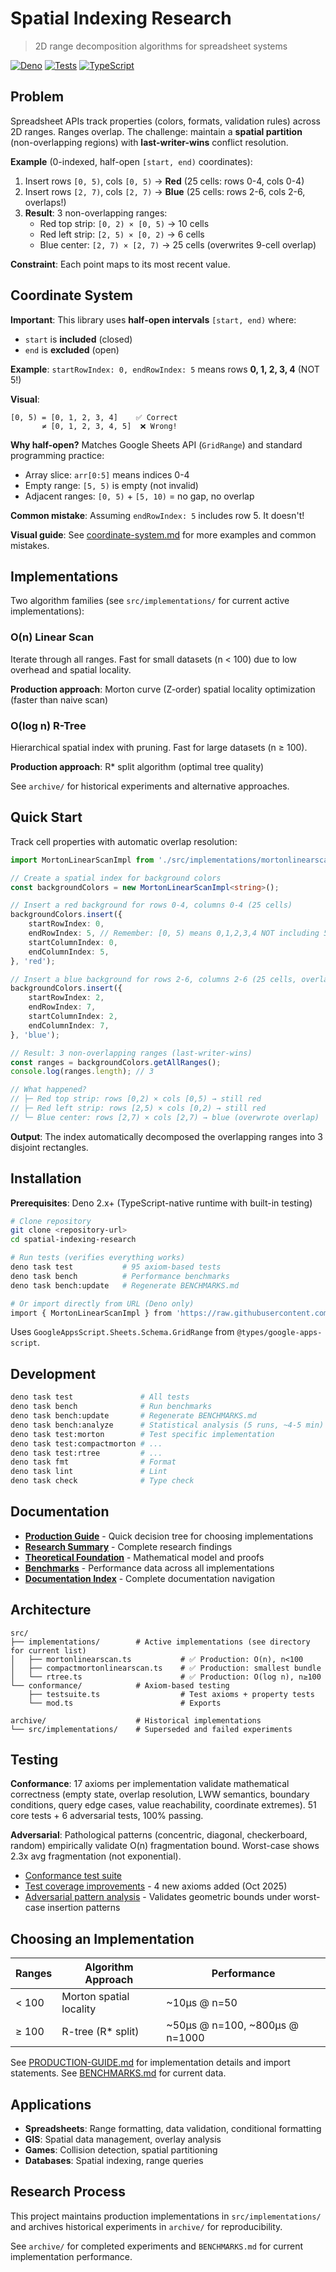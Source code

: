 # Spatial Indexing Research

> 2D range decomposition algorithms for spreadsheet systems

[![Deno](https://img.shields.io/badge/deno-2.x+-green.svg)](https://deno.land/)
[![Tests](https://img.shields.io/badge/tests-passing-brightgreen.svg)](#testing)
[![TypeScript](https://img.shields.io/badge/typescript-5.0+-blue.svg)](https://www.typescriptlang.org/)

## Problem

Spreadsheet APIs track properties (colors, formats, validation rules) across 2D ranges. Ranges overlap. The challenge: maintain a **spatial partition** (non-overlapping regions) with **last-writer-wins** conflict resolution.

**Example** (0-indexed, half-open `[start, end)` coordinates):

1. Insert rows `[0, 5)`, cols `[0, 5)` → **Red** (25 cells: rows 0-4, cols 0-4)
2. Insert rows `[2, 7)`, cols `[2, 7)` → **Blue** (25 cells: rows 2-6, cols 2-6, overlaps!)
3. **Result**: 3 non-overlapping ranges:
   - Red top strip: `[0, 2) × [0, 5)` → 10 cells
   - Red left strip: `[2, 5) × [0, 2)` → 6 cells
   - Blue center: `[2, 7) × [2, 7)` → 25 cells (overwrites 9-cell overlap)

**Constraint**: Each point maps to its most recent value.

## Coordinate System

**Important**: This library uses **half-open intervals** `[start, end)` where:

- `start` is **included** (closed)
- `end` is **excluded** (open)

**Example**: `startRowIndex: 0, endRowIndex: 5` means rows **0, 1, 2, 3, 4** (NOT 5!)

**Visual**:

```
[0, 5) = [0, 1, 2, 3, 4]    ✅ Correct
       ≠ [0, 1, 2, 3, 4, 5]  ❌ Wrong!
```

**Why half-open?** Matches Google Sheets API (`GridRange`) and standard programming practice:

- Array slice: `arr[0:5]` means indices 0-4
- Empty range: `[5, 5)` is empty (not invalid)
- Adjacent ranges: `[0, 5)` + `[5, 10)` = no gap, no overlap

**Common mistake**: Assuming `endRowIndex: 5` includes row 5. It doesn't!

**Visual guide**: See [coordinate-system.md](./docs/diagrams/coordinate-system.md) for more examples and common mistakes.

## Implementations

Two algorithm families (see `src/implementations/` for current active implementations):

### O(n) Linear Scan

Iterate through all ranges. Fast for small datasets (n < 100) due to low overhead and spatial locality.

**Production approach**: Morton curve (Z-order) spatial locality optimization (faster than naive scan)

### O(log n) R-Tree

Hierarchical spatial index with pruning. Fast for large datasets (n ≥ 100).

**Production approach**: R* split algorithm (optimal tree quality)

See `archive/` for historical experiments and alternative approaches.

## Quick Start

Track cell properties with automatic overlap resolution:

```typescript
import MortonLinearScanImpl from './src/implementations/mortonlinearscan.ts';

// Create a spatial index for background colors
const backgroundColors = new MortonLinearScanImpl<string>();

// Insert a red background for rows 0-4, columns 0-4 (25 cells)
backgroundColors.insert({
	startRowIndex: 0,
	endRowIndex: 5, // Remember: [0, 5) means 0,1,2,3,4 NOT including 5!
	startColumnIndex: 0,
	endColumnIndex: 5,
}, 'red');

// Insert a blue background for rows 2-6, columns 2-6 (25 cells, overlaps!)
backgroundColors.insert({
	startRowIndex: 2,
	endRowIndex: 7,
	startColumnIndex: 2,
	endColumnIndex: 7,
}, 'blue');

// Result: 3 non-overlapping ranges (last-writer-wins)
const ranges = backgroundColors.getAllRanges();
console.log(ranges.length); // 3

// What happened?
// ├─ Red top strip: rows [0,2) × cols [0,5) → still red
// ├─ Red left strip: rows [2,5) × cols [0,2) → still red
// └─ Blue center: rows [2,7) × cols [2,7) → blue (overwrote overlap)
```

**Output**: The index automatically decomposed the overlapping ranges into 3 disjoint rectangles.

## Installation

**Prerequisites**: Deno 2.x+ (TypeScript-native runtime with built-in testing)

```bash
# Clone repository
git clone <repository-url>
cd spatial-indexing-research

# Run tests (verifies everything works)
deno task test           # 95 axiom-based tests
deno task bench          # Performance benchmarks
deno task bench:update   # Regenerate BENCHMARKS.md

# Or import directly from URL (Deno only)
import { MortonLinearScanImpl } from 'https://raw.githubusercontent.com/...';
```

Uses `GoogleAppsScript.Sheets.Schema.GridRange` from `@types/google-apps-script`.

## Development

```bash
deno task test               # All tests
deno task bench              # Run benchmarks
deno task bench:update       # Regenerate BENCHMARKS.md
deno task bench:analyze      # Statistical analysis (5 runs, ~4-5 min)
deno task test:morton        # Test specific implementation
deno task test:compactmorton # ...
deno task test:rtree         # ...
deno task fmt                # Format
deno task lint               # Lint
deno task check              # Type check
```

## Documentation

- **[Production Guide](./PRODUCTION-GUIDE.md)** - Quick decision tree for choosing implementations
- **[Research Summary](./docs/core/RESEARCH-SUMMARY.md)** - Complete research findings
- **[Theoretical Foundation](./docs/core/theoretical-foundation.md)** - Mathematical model and proofs
- **[Benchmarks](./BENCHMARKS.md)** - Performance data across all implementations
- **[Documentation Index](./docs/README.md)** - Complete documentation navigation

## Architecture

```
src/
├── implementations/        # Active implementations (see directory for current list)
│   ├── mortonlinearscan.ts           # ✅ Production: O(n), n<100
│   ├── compactmortonlinearscan.ts    # ✅ Production: smallest bundle
│   └── rtree.ts                      # ✅ Production: O(log n), n≥100
└── conformance/            # Axiom-based testing
    ├── testsuite.ts                  # Test axioms + property tests
    └── mod.ts                        # Exports

archive/                    # Historical implementations
└── src/implementations/    # Superseded and failed experiments
```

## Testing

**Conformance**: 17 axioms per implementation validate mathematical correctness (empty state, overlap resolution, LWW semantics, boundary conditions, query edge cases, value reachability, coordinate extremes). 51 core tests + 6 adversarial tests, 100% passing.

**Adversarial**: Pathological patterns (concentric, diagonal, checkerboard, random) empirically validate O(n) fragmentation bound. Worst-case shows 2.3x avg fragmentation (not exponential).

- [Conformance test suite](./src/conformance/testsuite.ts)
- [Test coverage improvements](./docs/analyses/test-coverage-improvements.md) - 4 new axioms added (Oct 2025)
- [Adversarial pattern analysis](./docs/analyses/adversarial-patterns.md) - Validates geometric bounds under worst-case insertion patterns

## Choosing an Implementation

| Ranges | Algorithm Approach      | Performance                    |
| ------ | ----------------------- | ------------------------------ |
| < 100  | Morton spatial locality | ~10µs @ n=50                   |
| ≥ 100  | R-tree (R* split)       | ~50µs @ n=100, ~800µs @ n=1000 |

See [PRODUCTION-GUIDE.md](./PRODUCTION-GUIDE.md) for implementation details and import statements. See [BENCHMARKS.md](./BENCHMARKS.md) for current data.

## Applications

- **Spreadsheets**: Range formatting, data validation, conditional formatting
- **GIS**: Spatial data management, overlay analysis
- **Games**: Collision detection, spatial partitioning
- **Databases**: Spatial indexing, range queries

## Research Process

This project maintains production implementations in `src/implementations/` and archives historical experiments in `archive/` for reproducibility.

See `archive/` for completed experiments and `BENCHMARKS.md` for current implementation performance.
